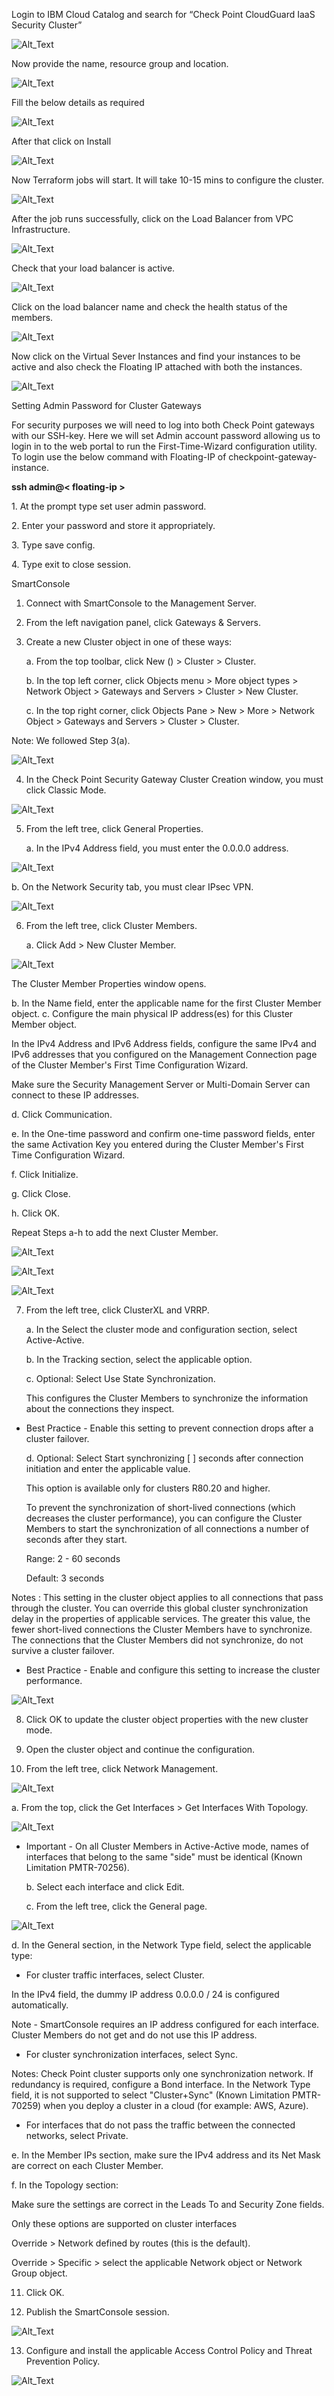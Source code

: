 ﻿Login to IBM Cloud Catalog and search for “Check Point CloudGuard IaaS Security Cluster”

 ![Alt_Text](images/Picture1.png?raw=true "Optional Title")

Now provide the name, resource group and location.

 ![Alt_Text](images/Picture2.png?raw=true "Optional Title")

Fill the below details as required 

 ![Alt_Text](images/Picture3.png?raw=true "Optional Title")

After that click on Install

 ![Alt_Text](images/Picture4.png?raw=true "Optional Title")

Now Terraform jobs will start. It will take 10-15 mins to configure the cluster.

 ![Alt_Text](images/Picture5.png?raw=true "Optional Title")

After the job runs successfully, click on the Load Balancer from VPC Infrastructure.

 ![Alt_Text](images/Picture6.png?raw=true "Optional Title")

Check that your load balancer is active.

 ![Alt_Text](images/Picture7.png?raw=true "Optional Title")

Click on the load balancer name and check the health status of the members.

 ![Alt_Text](images/Picture8.png?raw=true "Optional Title")

Now click on the Virtual Sever Instances and find your instances to be active and also check the Floating IP attached with both the instances.

 ![Alt_Text](images/Picture9.png?raw=true "Optional Title")

Setting Admin Password for Cluster Gateways 

For security purposes we will need to log into both Check Point gateways with our SSH-key. Here we will set Admin account password allowing us to login in to the web portal to run the First-Time-Wizard configuration utility. To login use the below command with Floating-IP of checkpoint-gateway-instance.

**ssh admin@< floating-ip >**

1\. At the prompt type set user admin password.

2\. Enter your password and store it appropriately.

3\. Type save config.

4\. Type exit to close session.


SmartConsole

1. Connect with SmartConsole to the Management Server.
2. From the left navigation panel, click Gateways & Servers.
3. Create a new Cluster object in one of these ways:
   
   a. From the top toolbar, click New () > Cluster > Cluster.
   
   b. In the top left corner, click Objects menu > More object types > Network Object > Gateways and Servers > Cluster > New Cluster.

   c. In the top right corner, click Objects Pane > New > More > Network Object > Gateways and Servers > Cluster > Cluster.

Note: We followed Step 3(a).

 ![Alt_Text](images/Picture10.png?raw=true "Optional Title")

4. In the Check Point Security Gateway Cluster Creation window, you must click Classic Mode.

  ![Alt_Text](images/Picture11.png?raw=true "Optional Title")

5. From the left tree, click General Properties.

   a. In the IPv4 Address field, you must enter the 0.0.0.0 address.

 ![Alt_Text](images/Picture12.png?raw=true "Optional Title")
   
   b. On the Network Security tab, you must clear IPsec VPN.

 ![Alt_Text](images/Picture13.png?raw=true "Optional Title")

6. From the left tree, click Cluster Members.

   a. Click Add > New Cluster Member.

 ![Alt_Text](images/Picture14.png?raw=true "Optional Title")


   The Cluster Member Properties window opens.

   b. In the Name field, enter the applicable name for the first Cluster Member object.
   c. Configure the main physical IP address(es) for this Cluster Member object.

   In the IPv4 Address and IPv6 Address fields, configure the same IPv4 and IPv6 addresses that you configured on the Management Connection page of the Cluster Member's First Time Configuration Wizard.

   Make sure the Security Management Server or Multi-Domain Server can connect to these IP 	addresses.

   d. Click Communication.
   
   e. In the One-time password and confirm one-time password fields, enter the same Activation Key you entered during the Cluster Member's First Time Configuration Wizard.
   
   f. Click Initialize.
   
   g. Click Close.
   
   h. Click OK.

Repeat Steps a-h to add the next Cluster Member.


 ![Alt_Text](images/Picture15.png?raw=true "Optional Title")

 ![Alt_Text](images/Picture16.png?raw=true "Optional Title")

 ![Alt_Text](images/Picture17.png?raw=true "Optional Title")

7. From the left tree, click ClusterXL and VRRP.
   
   a. In the Select the cluster mode and configuration section, select Active-Active.

   b. In the Tracking section, select the applicable option.

   c. Optional: Select Use State Synchronization.

   This configures the Cluster Members to synchronize the information about the connections they inspect.

- Best Practice - Enable this setting to prevent connection drops after a cluster failover.

   d. Optional: Select Start synchronizing [  ] seconds after connection initiation and enter the applicable value.

   This option is available only for clusters R80.20 and higher.

   To prevent the synchronization of short-lived connections (which decreases the cluster performance), you can configure the Cluster Members to start the synchronization of all connections a number of seconds after they start.

   Range: 2 - 60 seconds

   Default: 3 seconds

Notes : This setting in the cluster object applies to all connections that pass through the cluster. You can override this global cluster synchronization delay in the properties of applicable services. The greater this value, the fewer short-lived connections the Cluster Members have to synchronize. The connections that the Cluster Members did not synchronize, do not survive a cluster failover.

- Best Practice - Enable and configure this setting to increase the cluster performance.

![Alt_Text](images/Picture18.png?raw=true "Optional Title")

8. Click OK to update the cluster object properties with the new cluster mode.

9. Open the cluster object and continue the configuration.

10. From the left tree, click Network Management.

 ![Alt_Text](images/Picture19.png?raw=true "Optional Title")
 
   a. From the top, click the Get Interfaces > Get Interfaces With Topology.

 ![Alt_Text](images/Picture20.png?raw=true "Optional Title")

- Important - On all Cluster Members in Active-Active mode, names of interfaces that belong to the same "side" must be identical (Known Limitation PMTR-70256).

   b. Select each interface and click Edit.
  
   c. From the left tree, click the General page.

 ![Alt_Text](images/Picture21.png?raw=true "Optional Title")
 
   d. In the General section, in the Network Type field, select the applicable type:
- For cluster traffic interfaces, select Cluster.

In the IPv4 field, the dummy IP address 0.0.0.0 / 24 is configured automatically.

Note - SmartConsole requires an IP address configured for each interface. Cluster Members do not get and do not use this IP address.

- For cluster synchronization interfaces, select Sync.

Notes: Check Point cluster supports only one synchronization network. If redundancy is required, configure a Bond interface. In the Network Type field, it is not supported to select "Cluster+Sync" (Known Limitation PMTR-70259) when you deploy a cluster in a cloud (for example: AWS, Azure).

- For interfaces that do not pass the traffic between the connected networks, select Private.

e. In the Member IPs section, make sure the IPv4 address and its Net Mask are correct on each Cluster Member.

f. In the Topology section:

Make sure the settings are correct in the Leads To and Security Zone fields.

Only these options are supported on cluster interfaces 

Override > Network defined by routes (this is the default).

Override > Specific > select the applicable Network object or Network Group object.

11. Click OK.

12. Publish the SmartConsole session.

 ![Alt_Text](images/Picture22.png?raw=true "Optional Title")
 
13. Configure and install the applicable Access Control Policy and Threat Prevention Policy.

 ![Alt_Text](images/Picture23.png?raw=true "Optional Title")
